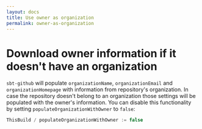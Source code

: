 ```yaml
---
layout: docs
title: Use owner as organization
permalink: owner-as-organization
---
```


# Download owner information if it doesn't have an organization

`sbt-github` will populate `organizationName`, `organizationEmail` and `organizationHomepage` with information from repository's organization. In case the repository doesn't belong to an organization those settings will be populated with the owner's information. You can disable this functionality by setting `populateOrganizationWithOwner` to `false`:

```scala
ThisBuild / populateOrganizationWithOwner := false
```